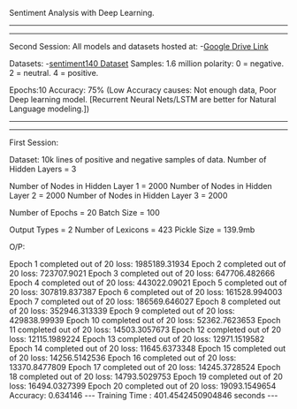 Sentiment Analysis with Deep Learning.
_____________________________________________________________________________
_____________________________________________________________________________
Second Session:
All models and datasets hosted at:
-[Google Drive Link](https://drive.google.com/file/d/0ByGkmmuU1ZZyQkRfZWxIdUdUeTQ/view?usp=sharing)

Datasets:
-[sentiment140 Dataset](http://help.sentiment140.com/for-students/) 
Samples: 1.6 million
polarity: 0 = negative. 2 = neutral. 4 = positive.

Epochs:10
Accuracy: 75%
(Low Accuracy causes: Not enough data, Poor Deep learning model. [Recurrent Neural Nets/LSTM are better for Natural Language modeling.])

_____________________________________________________________________________
_____________________________________________________________________________

First Session:

Dataset: 10k lines of positive and negative samples of data.
Number of Hidden Layers = 3

Number of Nodes in Hidden Layer 1 = 2000
Number of Nodes in Hidden Layer 2 = 2000
Number of Nodes in Hidden Layer 3 = 2000

Number of Epochs = 20
Batch Size = 100

Output Types = 2
Number of Lexicons = 423
Pickle Size = 139.9mb

O/P:

Epoch 1 completed out of 20 loss: 1985189.31934
Epoch 2 completed out of 20 loss: 723707.9021
Epoch 3 completed out of 20 loss: 647706.482666
Epoch 4 completed out of 20 loss: 443022.09021
Epoch 5 completed out of 20 loss: 307819.837387
Epoch 6 completed out of 20 loss: 161528.994003
Epoch 7 completed out of 20 loss: 186569.646027
Epoch 8 completed out of 20 loss: 352946.313339
Epoch 9 completed out of 20 loss: 429838.99939
Epoch 10 completed out of 20 loss: 52362.7623653
Epoch 11 completed out of 20 loss: 14503.3057673
Epoch 12 completed out of 20 loss: 12115.1989224
Epoch 13 completed out of 20 loss: 12971.1519582
Epoch 14 completed out of 20 loss: 11645.6373348
Epoch 15 completed out of 20 loss: 14256.5142536
Epoch 16 completed out of 20 loss: 13370.8477809
Epoch 17 completed out of 20 loss: 14245.3728524
Epoch 18 completed out of 20 loss: 14793.5029753
Epoch 19 completed out of 20 loss: 16494.0327399
Epoch 20 completed out of 20 loss: 19093.1549654
Accuracy: 0.634146
--- Training Time : 401.4542450904846 seconds ---
